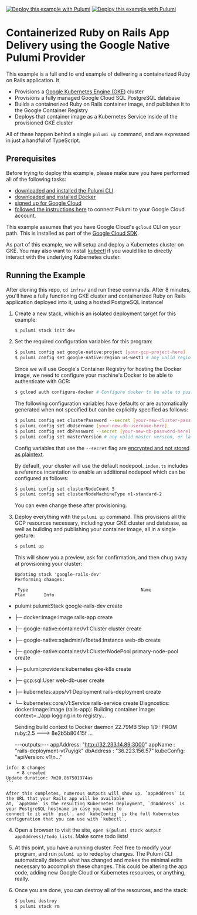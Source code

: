 [![Deploy this example with Pulumi](https://get.pulumi.com/new/button.svg)](https://app.pulumi.com/new?template=https://github.com/pulumi/examples/tree/master/gcp-ts-k8s-ruby-on-rails-postgresql/infra#gh-light-mode-only)
[![Deploy this example with Pulumi](https://get.pulumi.com/new/button-light.svg)](https://app.pulumi.com/new?template=https://github.com/pulumi/examples/tree/master/gcp-ts-k8s-ruby-on-rails-postgresql/infra#gh-dark-mode-only)

# Containerized Ruby on Rails App Delivery using the Google Native Pulumi Provider

This example is a full end to end example of delivering a containerized Ruby on Rails application. It

-   Provisions a [Google Kubernetes Engine (GKE)](https://cloud.google.com/kubernetes-engine/) cluster
-   Provisions a fully managed Google Cloud SQL PostgreSQL database
-   Builds a containerized Ruby on Rails container image, and publishes it to the Google Container Registry
-   Deploys that container image as a Kubernetes Service inside of the provisioned GKE cluster

All of these happen behind a single `pulumi up` command, and are expressed in just a handful of TypeScript.

## Prerequisites

Before trying to deploy this example, please make sure you have performed all of the following tasks:
-  [downloaded and installed the Pulumi CLI](https://www.pulumi.com/docs/get-started/install/).
-  [downloaded and installed Docker](https://docs.docker.com/install/)
-  [signed up for Google Cloud](https://cloud.google.com/free/)
-  [followed the instructions here](https://www.pulumi.com/docs/intro/cloud-providers/gcp/setup/) to connect Pulumi to your Google Cloud account.

This example assumes that you have Google Cloud's `gcloud` CLI on your path. This is installed as part of the
[Google Cloud SDK](https://cloud.google.com/sdk/).

As part of this example, we will setup and deploy a Kubernetes cluster on GKE. You may also want to install [kubectl](https://kubernetes.io/docs/tasks/tools/#kubectl) if you would like to directly interact with the underlying Kubernetes cluster.

## Running the Example

After cloning this repo, `cd infra/` and run these commands. After 8 minutes, you'll have a fully functioning GKE
cluster and containerized Ruby on Rails application deployed into it, using a hosted PostgreSQL instance!

1. Create a new stack, which is an isolated deployment target for this example:

    ```bash
    $ pulumi stack init dev
    ```

2. Set the required configuration variables for this program:

    ```bash
    $ pulumi config set google-native:project [your-gcp-project-here]
    $ pulumi config set google-native:region us-west1 # any valid region
    ```

    Since we will use Google's Container Registry for hosting the Docker image, we need to configure your machine's Docker to be able to authenticate with GCR:

    ```bash
    $ gcloud auth configure-docker # Configure docker to be able to push to your Google project's container registry
    ```

    The following configuration variables have defaults or are automatically generated when not specified but can be explicitly specified as follows:

    ```bash
    $ pulumi config set clusterPassword --secret [your-new-cluster-password-here] # must be at least 16 characters
    $ pulumi config set dbUsername [your-new-db-username-here]
    $ pulumi config set dbPassword --secret [your-new-db-password-here]
    $ pulumi config set masterVersion # any valid master version, or latest
    ```

    Config variables that use the `--secret` flag are [encrypted and not stored as plaintext](https://www.pulumi.com/docs/intro/concepts/config/#secrets).

    By default, your cluster will use the default nodepool. `index.ts` includes a reference incantation to enable an additional nodepool
    which can be configured as follows:
    ```bash
    $ pulumi config set clusterNodeCount 5
    $ pulumi config set clusterNodeMachineType n1-standard-2
    ```

    You can even change these after provisioning.

3. Deploy everything with the `pulumi up` command. This provisions all the GCP resources necessary, including
   your GKE cluster and database, as well as building and publishing your container image, all in a single gesture:

    ```bash
    $ pulumi up
    ```

    This will show you a preview, ask for confirmation, and then chug away at provisioning your cluster:

    ```
    Updating stack 'google-rails-dev'
    Performing changes:

     Type                                           Name                        Plan       Info
 +   pulumi:pulumi:Stack                            google-rails-dev            create
 +   ├─ docker:image:Image                          rails-app                   create
 +   ├─ google-native:container/v1:Cluster          cluster                     create
 +   ├─ google-native:sqladmin/v1beta4:Instance     web-db                      create
 +   ├─ google-native:container/v1:ClusterNodePool  primary-node-pool           create
 +   ├─ pulumi:providers:kubernetes                 gke-k8s                     create
 +   ├─ gcp:sql:User                                web-db-user                 create
 +   ├─ kubernetes:apps/v1:Deployment               rails-deployment            create
 +   └─ kubernetes:core/v1:Service                  rails-service               create
    Diagnostics:
      docker:image:Image (rails-app):
        Building container image: context=../app
        logging in to registry...

        Sending build context to Docker daemon  22.79MB
        Step 1/9 : FROM ruby:2.5
         ---> 8e2b5b80415f
    ...

        ---outputs:---
        appAddress: "http://32.233.14.89:3000"
        appName   : "rails-deployment-vt7uyigk"
        dbAddress : "36.223.156.57"
        kubeConfig: "apiVersion: v1\n..."

    info: 8 changes
        + 8 created
    Update duration: 7m20.867501974as
    ```

    After this completes, numerous outputs will show up. `appAddress` is the URL that your Rails app will be available
    at, `appName` is the resulting Kubernetes Deployment, `dbAddress` is your PostgreSQL hostname in case you want to
    connect to it with `psql`, and `kubeConfig` is the full Kubernetes configuration that you can use with `kubectl`.

4. Open a browser to visit the site, `open $(pulumi stack output appAddress)/todo_lists`. Make some todo lists!

5. At this point, you have a running cluster. Feel free to modify your program, and run `pulumi up` to redeploy changes.
   The Pulumi CLI automatically detects what has changed and makes the minimal edits necessary to accomplish these
   changes. This could be altering the app code, adding new Google Cloud or Kubernetes resources, or anything, really.

6. Once you are done, you can destroy all of the resources, and the stack:

    ```bash
    $ pulumi destroy
    $ pulumi stack rm
    ```
